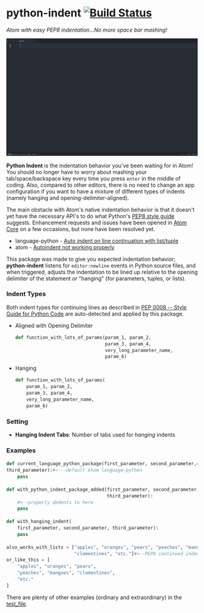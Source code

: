 # python-indent [![Build Status](https://travis-ci.org/DSpeckhals/python-indent.svg?branch=master)](https://travis-ci.org/DSpeckhals/python-indent)  

_Atom with easy PEP8 indentation...No more space bar mashing!_

![example of python-indent](https://raw.githubusercontent.com/DSpeckhals/python-indent/master/resources/img/python-indent-demonstration.gif)

__Python Indent__ is the indentation behavior you've been waiting for in Atom! You should no longer
have to worry about mashing your tab/space/backspace key every time you press `enter` in the middle
of coding. Also, compared to other editors, there is no need to change an app configuration if you
want to have a mixture of different types of indents (namely hanging and opening-delimiter-aligned).

The main obstacle with Atom's native indentation behavior is that it doesn't yet have the necessary
API's to do what Python's [PEP8 style guide](https://www.python.org/dev/peps/pep-0008/#indentation)
suggests. Enhancement requests and issues have been opened in [Atom Core](https://github.com/atom/atom)
on a few occasions, but none have been resolved yet.

- language-python - [Auto indent on line continuation with list/tuple](https://github.com/atom/language-python/issues/22)
- atom - [Autoindent not working properly](https://github.com/atom/atom/issues/6655)

This package was made to give you expected indentation behavior; __python-indent__ listens for
`editor:newline` events in Python source files, and when triggered, adjusts the indentation to
be lined up relative to the opening delimiter of the statement _or_ "hanging" (for parameters,
tuples, or lists).

### Indent Types
Both indent types for continuing lines as described in
[PEP 0008 -- Style Guide for Python Code](https://www.python.org/dev/peps/pep-0008/#indentation)
are auto-detected and applied by this package.

  - Aligned with Opening Delimiter

    ```python
    def function_with_lots_of_params(param_1, param_2,
                                     param_3, param_4,
                                     very_long_parameter_name,
                                     param_6)
    ```
  - Hanging

      ```python
      def function_with_lots_of_params(
          param_1, param_2,
          param_3, param_4,
          very_long_parameter_name,
          param_6)
      ```

### Setting
- __Hanging Indent Tabs__: Number of tabs used for _hanging_ indents

### Examples

```python
def current_language_python_package(first_parameter, second_parameter,#<newline>
third_parameter):#<---default Atom language-python
    pass

def with_python_indent_package_added(first_parameter, second_parameter,
                                     third_parameter):
    #<--properly dedents to here
    pass

def with_hanging_indent(
    first_parameter, second_parameter, third_parameter):
    pass

also_works_with_lists = ["apples", "oranges", "pears", "peaches", "mangoes",
                         "clementines", "etc."]#<--PEP8 continued indentation
or_like_this = [
    "apples", "oranges", "pears",
    "peaches", "mangoes", "clementines",
    "etc."
]

```

There are plenty of other examples (ordinary and extraordinary) in the
[test_file](https://github.com/DSpeckhals/python-indent/blob/master/spec/test_file.py).
